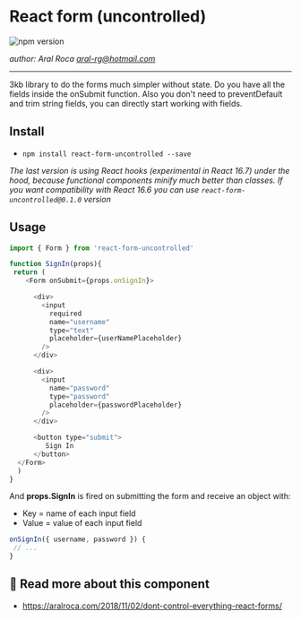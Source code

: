 # React form (uncontrolled)

![npm version](https://img.shields.io/badge/npm-v0.2.0-blue.svg) 

*author: Aral Roca <aral-rg@hotmail.com>*

-------------------

3kb library to do the forms much simpler without state. Do you have all the fields inside the onSubmit function. Also you don't need to preventDefault and trim string fields, you can directly start working with fields.

## Install

* `npm install react-form-uncontrolled --save`

*The last version is using React hooks (experimental in React 16.7) under the hood, because functional components minify much better than classes. If you want compatibility with React 16.6 you can use `react-form-uncontrolled@0.1.0` version*

## Usage

```js
import { Form } from 'react-form-uncontrolled'

function SignIn(props){
 return (
    <Form onSubmit={props.onSignIn}>

      <div>
        <input
          required
          name="username"
          type="text"
          placeholder={userNamePlaceholder}
        />
      </div>

      <div>
        <input
          name="password"
          type="password"
          placeholder={passwordPlaceholder}
        />
      </div>

      <button type="submit">
         Sign In
      </button>
  </Form>
  )
}
```

And **props.SignIn** is fired on submitting the form and receive an object with:

* Key = name of each input field
* Value = value of each input field

```js
onSignIn({ username, password }) {
 // ...
}
```

## 📕 Read more about this component
* https://aralroca.com/2018/11/02/dont-control-everything-react-forms/
